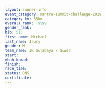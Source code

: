 ```yaml
---
layout: runner-info 
event_category: mantra-summit-challenge-2019 
category_km: 35km 
overall_rank:  9999
gender_rank: 
bib: 516
first_name: Michael
last_name: Jaury
gender: M
team_name: IR Surabaya / Suwer
start: 
mbah_kamad: 
finish: 
race_time: 
status: DNS
certificate: 
---
```

